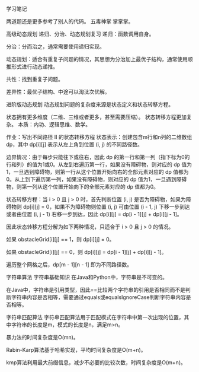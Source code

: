 学习笔记

两道题还是更多参考了别人的代码。
五毒神掌 掌掌掌。

高级动态规划
递归、分治、动态规划复习
递归：函数调用自身。

分治：分而治之，通常需要使用递归实现。

动态规划：适合有重复子问题的情况，其思想为分治加上最优子结构，通常使用顺推形式进行动态递推。

共性：找到重复子问题。

差异性：最优子结构、中途可以淘汰次优解。


进阶版动态规划
动态规划问题的复杂度来源是状态定义和状态转移方程。

状态拥有更多维度（二维、三维或者更多，甚至需要压缩）。
状态转移方程更加复杂。
本质：内功、逻辑思维、数学。

作业：写出不同路径 II 的状态转移方程
状态表示：创建包含m行和n列的二维数组 dp，其中 dp[i][j] 表示从左上角到位置 (i, j) 的不同路径数。

边界情况：由于每步只能往下或往右，因此 dp 的第一行和第一列（指下标为0的行和列）的值为1或0。从左到右遍历第一行，如果没有障碍物，则对应的 dp 值为1，一旦遇到障碍物，则第一行从这个位置开始向右的全部元素对应的 dp 值都为0。从上到下遍历第一列，如果没有障碍物，则对应的 dp 值为1，一旦遇到障碍物，则第一列从这个位置开始向下的全部元素对应的 dp 值都为0。

状态转移方程：当 i > 0 且 j > 0 时，首先判断位置 (i, j) 是否为障碍物，如果为障碍物则 dp[i][j] = 0，如果不为障碍物则位置 (i, j) 可由位置 (i - 1, j) 下移一步到达或者由位置 (i, j - 1) 右移一步到达，因此 dp[i][j] = dp[i - 1][j] + dp[i][j - 1]。

因此状态转移方程分解为如下两种情况，只适合于 i > 0 且 j > 0 的情况。

如果 obstacleGrid[i][j] == 1，则 dp[i][j] = 0。

如果 obstacleGrid[i][j] == 0，则 dp[i][j] = dp[i - 1][j] + dp[i][j - 1]。

遍历整个网格之后，dp[m - 1][n - 1] 即为不同路径数。

字符串算法
字符串基础知识
在Java和Python中，字符串是不可变的。

在Java中，字符串是引用类型，因此==比较两个字符串的引用是否相同而不是判断字符串内容是否相等，需要通过equals或equalsIgnoreCase判断字符串内容是否相等。

字符串匹配算法
字符串匹配算法用于匹配模式在字符串中第一次出现的位置，其中字符串的长度是m，模式的长度是n，满足m>n。

暴力法的时间复杂度是O(mn)。

Rabin-Karp算法基于哈希实现，平均时间复杂度是O(m+n)。

kmp算法利用最大前缀信息，减少不必要的比较次数，时间复杂度是O(m+n)。